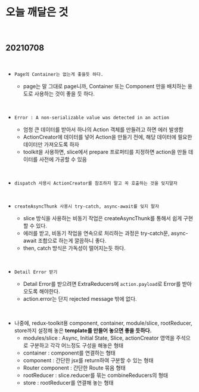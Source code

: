 # 오늘 깨달은 것

<br/>

## 20210708

<br/>

- `Page의 Container는 없는게 좋을듯 하다.`

  - page는 말 그대로 page니까, Container 또는 Component 만을 배치하는 용도로 사용하는 것이 좋을 듯 하다.

<br/>

- `Error : A non-serializable value was detected in an action`

  - 엄청 큰 데이터를 받아서 하나의 Action 객체를 만들려고 하면 에러 발생함
  - ActionCreator에 데이터를 넣어 Action을 만들기 전에, 해당 데이터에 필요한 데이터만 가져오도록 하자
  - toolkit을 사용하면, slice에서 prepare 프로퍼티를 지정하면 action을 만들 데이터를 사전에 가공할 수 있음

<br/>

- `dispatch 사용시 ActionCreator를 참조하지 말고 꼭 호출하는 것을 잊지말자`

<br/>

- `createAsyncThunk 사용시 try-catch, async-await를 잊지 말자`

  - slice 방식을 사용하는 비동기 작업은 createAsyncThunk를 통해서 쉽게 구현할 수 있다.
  - 에러를 받고, 비동기 작업을 연속으로 처리하는 과정은 try-catch문, async-await 조합으로 하는게 깔끔하니 좋다.
  - then, catch 방식은 가독성이 떨어지는듯 하다.

<br/>

- `Detail Error 받기`

  - Detail Error를 받으려면 ExtraReducers에 `action.payload`로 Error를 받아오도록 해야한다.
  - action.error는 단지 rejected message 밖에 없다.

<br/>

- 나중에, redux-toolkit용 component, container, module/slice, rootReducer, store까지 설정해 놓은 **template를 만들어 놓으면 좋을 듯하다.**
  - modules/slice : Async, Initial State, Slice, actionCreator 영역을 주석으로 구분하고 각각 어느정도 구성을 해놓은 형태
  - container : component를 연결하는 형태
  - component : 간단한 jsx를 return하여 구분할 수 있는 형태
  - Router component : 간단한 Route 묶음 형태
  - rootReducer : slice.reducer를 묶는 combineReducers의 형태
  - store : rootReducer를 연결해 놓는 형태
